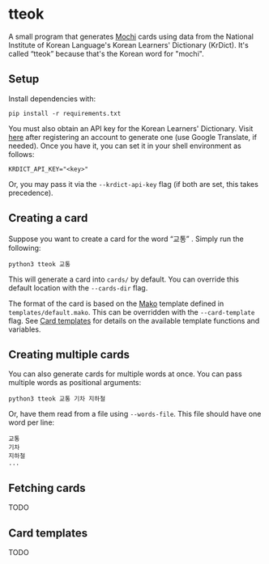 # tteok

A small program that generates [Mochi](https://mochi.cards/) cards using
data from the National Institute of Korean Language's Korean Learners'
Dictionary (KrDict). It's called “tteok” because that's the Korean word
for "mochi".

## Setup

Install dependencies with:

```shell
pip install -r requirements.txt
```

You must also obtain an API key for the Korean Learners' Dictionary. Visit
[here](https://krdict.korean.go.kr/openApi/openApiRegister) after registering
an account to generate one (use Google Translate, if needed). Once you have
it, you can set it in your shell environment as follows:

```shell
KRDICT_API_KEY="<key>"
```

Or, you may pass it via the `--krdict-api-key` flag (if both are set, this
takes precedence).

## Creating a card

Suppose you want to create a card for the word “교통” . Simply run the following:

```shell
python3 tteok 교통
```

This will generate a card into `cards/` by default. You can override this default
location with the `--cards-dir` flag.

The format of the card is based on the [Mako](https://www.makotemplates.org/)
template defined in `templates/default.mako`. This can be overridden with the
`--card-template` flag. See [Card templates](#card-templates) for details on
the available template functions and variables.

## Creating multiple cards

You can also generate cards for multiple words at once. You can pass multiple
words as positional arguments:

```
python3 tteok 교통 기차 지하철
```

Or, have them read from a file using `--words-file`. This file should have one
word per line:

```
교통
기차
지하철
...
```

## Fetching cards

TODO

## Card templates

TODO
